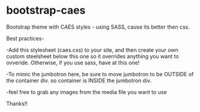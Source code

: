 bootstrap-caes
==============

Bootstrap theme with CAES styles - using SASS, cause its better then css.


Best practices-

-Add this stylesheet (caes.css) to your site, and then create your own custom steelsheet below this one so it overrides anything you want to ovveride. Otherwise, if you use sass, have at this one!

-To mimic the jumbotron here, be sure to move jumbotron to be OUTSIDE of the container div. so container is INSIDE the jumbotron div.

-feel free to grab any images from the media file you want to use

Thanks!!